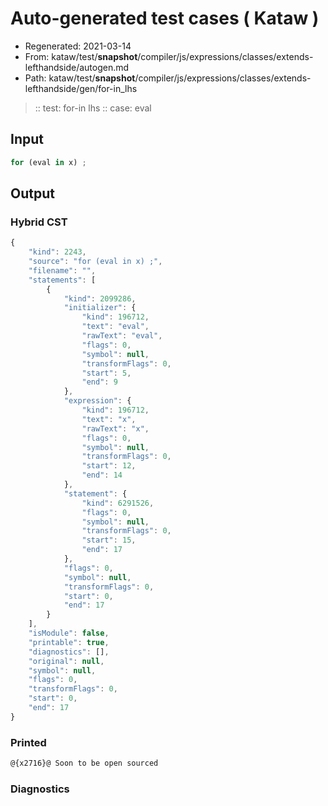# Auto-generated test cases ( Kataw )
- Regenerated: 2021-03-14
- From: kataw/test/__snapshot__/compiler/js/expressions/classes/extends-lefthandside/autogen.md
- Path: kataw/test/__snapshot__/compiler/js/expressions/classes/extends-lefthandside/gen/for-in_lhs
> :: test: for-in lhs
> :: case: eval
## Input

`````js
for (eval in x) ;
`````

## Output

### Hybrid CST

```javascript
{
    "kind": 2243,
    "source": "for (eval in x) ;",
    "filename": "",
    "statements": [
        {
            "kind": 2099286,
            "initializer": {
                "kind": 196712,
                "text": "eval",
                "rawText": "eval",
                "flags": 0,
                "symbol": null,
                "transformFlags": 0,
                "start": 5,
                "end": 9
            },
            "expression": {
                "kind": 196712,
                "text": "x",
                "rawText": "x",
                "flags": 0,
                "symbol": null,
                "transformFlags": 0,
                "start": 12,
                "end": 14
            },
            "statement": {
                "kind": 6291526,
                "flags": 0,
                "symbol": null,
                "transformFlags": 0,
                "start": 15,
                "end": 17
            },
            "flags": 0,
            "symbol": null,
            "transformFlags": 0,
            "start": 0,
            "end": 17
        }
    ],
    "isModule": false,
    "printable": true,
    "diagnostics": [],
    "original": null,
    "symbol": null,
    "flags": 0,
    "transformFlags": 0,
    "start": 0,
    "end": 17
}
```

### Printed

```javascript
@{x2716}@ Soon to be open sourced
```

### Diagnostics

```javascript

```


